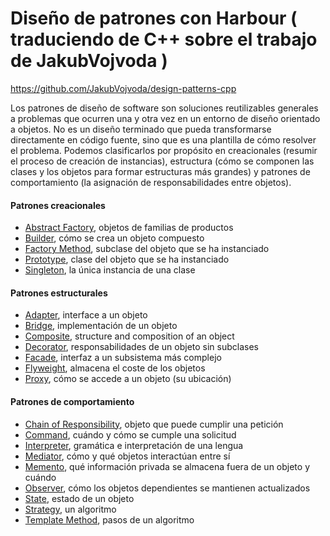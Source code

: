 # Diseño de patrones con Harbour ( traduciendo de C++ sobre el trabajo de JakubVojvoda  )
https://github.com/JakubVojvoda/design-patterns-cpp

Los patrones de diseño de software son soluciones reutilizables generales a problemas que ocurren una y otra vez en un entorno de diseño orientado a objetos. No es un diseño terminado que pueda transformarse directamente en código fuente, sino que es una plantilla de cómo resolver el problema. Podemos clasificarlos por propósito en creacionales (resumir el proceso de creación de instancias), estructura (cómo se componen las clases y los objetos para formar estructuras más grandes) y patrones de comportamiento (la asignación de responsabilidades entre objetos).

#### Patrones creacionales
- [Abstract Factory], objetos de familias de productos
- [Builder], cómo se crea un objeto compuesto
- [Factory Method], subclase del objeto que se ha instanciado
- [Prototype], clase del objeto que se ha instanciado
- [Singleton], la única instancia de una clase

#### Patrones estructurales
- [Adapter], interface a un objeto
- [Bridge], implementación de un objeto
- [Composite], structure and composition of an object
- [Decorator], responsabilidades de un objeto sin subclases
- [Facade], interfaz a un subsistema más complejo
- [Flyweight], almacena el coste de los objetos
- [Proxy], cómo se accede a un objeto (su ubicación)

#### Patrones de comportamiento
- [Chain of Responsibility], objeto que puede cumplir una petición
- [Command], cuándo y cómo se cumple una solicitud
- [Interpreter], gramática e interpretación de una lengua
- [Mediator], cómo y qué objetos interactúan entre sí
- [Memento], qué información privada se almacena fuera de un objeto y cuándo
- [Observer], cómo los objetos dependientes se mantienen actualizados
- [State], estado de un objeto
- [Strategy], un algoritmo
- [Template Method], pasos de un algoritmo

[Abstract Factory]: https://github.com/angelvisionwin/design-patterns-harbour/tree/main/abstract-factory
[Builder]: https://github.com/angelvisionwin/design-patterns-harbour/tree/main/builder
[Factory Method]: https://github.com/angelvisionwin/design-patterns-harbour/tree/main/factory-method
[Prototype]: https://github.com/angelvisionwin/design-patterns-harbour/tree/main/prototype
[Singleton]: https://github.com/angelvisionwin/design-patterns-harbour/tree/main/singleton

[Adapter]: https://github.com/angelvisionwin/design-patterns-harbour/tree/main/adapter
[Bridge]: https://github.com/angelvisionwin/design-patterns-harbour/tree/main/bridge
[Composite]: https://github.com/angelvisionwin/design-patterns-harbour/tree/main/composite
[Decorator]: https://github.com/angelvisionwin/design-patterns-harbour/tree/main/decorator
[Facade]: https://github.com/angelvisionwin/design-patterns-harbour/tree/main/facade
[Flyweight]: https://github.com/angelvisionwin/design-patterns-harbour/tree/main/flyweight
[Proxy]: https://github.com/angelvisionwin/design-patterns-harbour/tree/main/proxy
[Chain of Responsibility]: https://github.com/angelvisionwin/design-patterns-harbour/tree/main/chainofresponsibility
[Command]: https://github.com/angelvisionwin/design-patterns-harbour/tree/main/command
[Interpreter]: https://github.com/angelvisionwin/design-patterns-harbour/tree/main/interpreter
[Mediator]: https://github.com/angelvisionwin/design-patterns-harbour/tree/main/mediator
[Memento]: https://github.com/angelvisionwin/design-patterns-harbour/tree/main/memento
[Observer]: https://github.com/angelvisionwin/design-patterns-harbour/tree/main/observer
[State]: https://github.com/angelvisionwin/design-patterns-harbour/tree/main/state
[Strategy]: https://github.com/angelvisionwin/design-patterns-harbour/tree/main/strategy
[Template Method]: https://github.com/angelvisionwin/design-patterns-harbour/tree/main/template-method